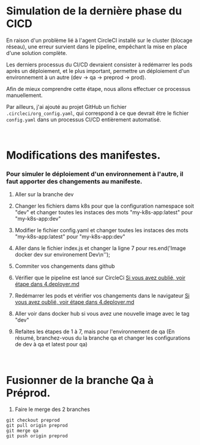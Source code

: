 # Simulation de la dernière phase du CICD

En raison d'un problème lié à l'agent CircleCI installé sur le cluster (blocage réseau), une erreur survient dans le pipeline, empêchant la mise en place d'une solution complète.

Les derniers processus du CI/CD devraient consister à redémarrer les pods après un déploiement, et le plus important, permettre un déploiement d'un environnement à un autre (dev → qa → preprod → prod).

Afin de mieux comprendre cette étape, nous allons effectuer ce processus manuellement.

Par ailleurs, j'ai ajouté au projet GitHub un fichier `.circleci/org_config.yaml`, qui correspond à ce que devrait être le fichier `config.yaml` dans un processus CI/CD entièrement automatisé.

<br>

# Modifications des manifestes.

### Pour simuler le déploiement d'un environnement à l'autre, il faut apporter des changements au manifeste.

1. Aller sur la branche dev

2. Changer les fichiers dams k8s pour que la configuration namespace soit "dev" et changer toutes les instaces des mots "my-k8s-app:latest" pour "my-k8s-app:dev"

3. Modifier le fichier config.yaml et changer toutes les instaces des mots "my-k8s-app:latest" pour "my-k8s-app:dev"

4. Aller dans le fichier index.js et changer la ligne 7 pour  res.end('Image docker dev sur environement Dev\n'');

5. Commiter vos changements dans github

6. Vérifier que le pipeline est lancé sur CircleCi [Si vous avez oublié, voir étape dans 4.deployer.md](4.deployer.md) 

7. Redémarrer les pods  et vérifier vos changements dans le navigateur [Si vous avez oublié, voir étape dans 4.deployer.md](4.deployer.md)

8. Aller voir dans docker hub si vous avez une nouvelle image avec le tag "dev"

9. Refaites les étapes de 1 à 7, mais pour l'environnement de qa (En résumé, branchez-vous du la branche qa et changer les configurations de dev à qa et latest pour qa)

<br>

# Fusionner de la branche Qa à Préprod.

1. Faire le merge des 2 branches

  ````
  git checkout preprod
  git pull origin preprod
  git merge qa
  git push origin preprod
  ````
